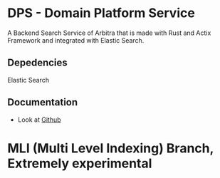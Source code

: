 # DPS - Domain Platform Service
A Backend Search Service of Arbitra that is made with Rust and Actix Framework and integrated with Elastic Search.

## Depedencies
Elastic Search

## Documentation
- Look at [Github](https://github.com/Search-and-Discovery-Management/arbitra-backend/blob/main/api_contract.md)

# MLI (Multi Level Indexing) Branch, Extremely experimental
